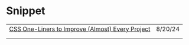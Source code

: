 # Snippet

|                                                                                                                                          |         |
| ---------------------------------------------------------------------------------------------------------------------------------------- | ------- |
| [CSS One-Liners to Improve (Almost) Every Project](https://app.daily.dev/posts/css-one-liners-to-improve-almost-every-project-5fgrfpvp1) | 8/20/24 |
|                                                                                                                                          |         |
|                                                                                                                                          |         |
